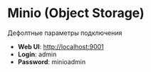 # Minio (Object Storage)

Дефолтные параметры подключения

- **Web UI**: [http://localhost:9001](http://localhost:9001)
- **Login**: admin
- **Password**: minioadmin
